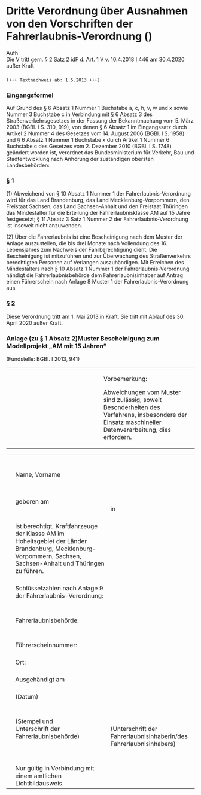 Dritte Verordnung über Ausnahmen von den Vorschriften der Fahrerlaubnis-Verordnung ()
=====================================================================================

Aufh  
Die V tritt gem. § 2 Satz 2 idF d. Art. 1 V v. 10.4.2018 I 446 am 30.4.2020 außer Kraft

### 

```
(+++ Textnachweis ab: 1.5.2013 +++)
```

### Eingangsformel

Auf Grund des § 6 Absatz 1 Nummer 1 Buchstabe a, c, h, v, w und x sowie Nummer 3 Buchstabe c in Verbindung mit § 6 Absatz 3 des Straßenverkehrsgesetzes in der Fassung der Bekanntmachung vom 5. März 2003 (BGBl. I S. 310, 919), von denen § 6 Absatz 1 im Eingangssatz durch Artikel 2 Nummer 4 des Gesetzes vom 14. August 2006 (BGBl. I S. 1958) und § 6 Absatz 1 Nummer 1 Buchstabe x durch Artikel 1 Nummer 6 Buchstabe c des Gesetzes vom 2. Dezember 2010 (BGBl. I S. 1748) geändert worden ist, verordnet das Bundesministerium für Verkehr, Bau und Stadtentwicklung nach Anhörung der zuständigen obersten Landesbehörden:

### § 1

(1) Abweichend von § 10 Absatz 1 Nummer 1 der Fahrerlaubnis-Verordnung wird für das Land Brandenburg, das Land Mecklenburg-Vorpommern, den Freistaat Sachsen, das Land Sachsen-Anhalt und den Freistaat Thüringen das Mindestalter für die Erteilung der Fahrerlaubnisklasse AM auf 15 Jahre festgesetzt; § 11 Absatz 3 Satz 1 Nummer 2 der Fahrerlaubnis-Verordnung ist insoweit nicht anzuwenden.

(2) Über die Fahrerlaubnis ist eine Bescheinigung nach dem Muster der Anlage auszustellen, die bis drei Monate nach Vollendung des 16. Lebensjahres zum Nachweis der Fahrberechtigung dient. Die Bescheinigung ist mitzuführen und zur Überwachung des Straßenverkehrs berechtigten Personen auf Verlangen auszuhändigen. Mit Erreichen des Mindestalters nach § 10 Absatz 1 Nummer 1 der Fahrerlaubnis-Verordnung händigt die Fahrerlaubnisbehörde dem Fahrerlaubnisinhaber auf Antrag einen Führerschein nach Anlage 8 Muster 1 der Fahrerlaubnis-Verordnung aus.

### § 2

Diese Verordnung tritt am 1. Mai 2013 in Kraft. Sie tritt mit Ablauf des 30. April 2020 außer Kraft.

### Anlage (zu § 1 Absatz 2)Muster Bescheinigung zum Modellprojekt „AM mit 15 Jahren“

(Fundstelle: BGBl. I 2013, 941)

<table>
<colgroup>
<col width="50%" />
<col width="50%" />
</colgroup>
<tbody>
<tr class="odd">
<td></td>
<td><p>Vorbemerkung:</p>
<p>Abweichungen vom Muster sind zulässig, soweit Besonderheiten des Verfahrens, insbesondere der Einsatz maschineller Datenverarbeitung, dies erfordern.</p></td>
</tr>
</tbody>
</table>

<table>
<tbody>
<tr class="odd">
<td></td>
<td><br />
<br />
Name, Vorname<br />
</td>
<td></td>
</tr>
<tr class="even">
<td></td>
<td><br />
<br />
</td>
<td></td>
</tr>
<tr class="odd">
<td></td>
<td>geboren am<br />
<br />
<br />
</td>
<td>in</td>
</tr>
<tr class="even">
<td></td>
<td>ist berechtigt, Kraftfahrzeuge der Klasse AM im Hoheitsgebiet der Länder Brandenburg, Mecklenburg-Vorpommern, Sachsen, Sachsen-Anhalt und Thüringen zu führen.<br />
<br />
</td>
<td></td>
</tr>
<tr class="odd">
<td></td>
<td>Schlüsselzahlen nach Anlage 9 der Fahrerlaubnis-Verordnung:<br />
<br />
<br />
</td>
<td></td>
</tr>
<tr class="even">
<td></td>
<td>Fahrerlaubnisbehörde:<br />
<br />
<br />
</td>
<td></td>
</tr>
<tr class="odd">
<td></td>
<td>Führerscheinnummer:<br />
<br />
</td>
<td></td>
</tr>
<tr class="even">
<td></td>
<td>Ort:<br />
<br />
</td>
<td></td>
</tr>
<tr class="odd">
<td></td>
<td>Ausgehändigt am<br />
<br />
</td>
<td></td>
</tr>
<tr class="even">
<td></td>
<td>(Datum)<br />
<br />
<br />
</td>
<td></td>
</tr>
<tr class="odd">
<td></td>
<td>(Stempel und<br />
Unterschrift der Fahrerlaubnisbehörde)<br />
<br />
<br />
</td>
<td>(Unterschrift der<br />
Fahrerlaubnisinhaberin/des Fahrerlaubnisinhabers)</td>
</tr>
<tr class="even">
<td></td>
<td><br />
Nur gültig in Verbindung mit einem amtlichen Lichtbildausweis.<br />
</td>
<td></td>
</tr>
</tbody>
</table>



